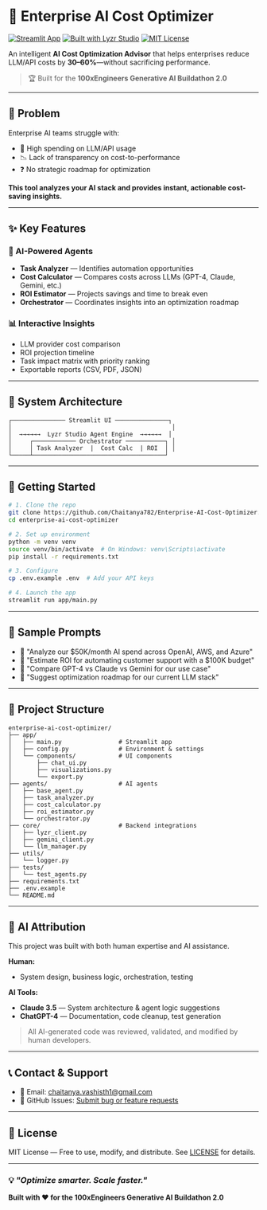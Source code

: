 # 🚀 Enterprise AI Cost Optimizer

[![Streamlit App](https://static.streamlit.io/badges/streamlit_badge_black_white.svg)]([https://your-app-url.streamlit.app](https://enterprise-ai-cost-optimizer-drpesterasuv.streamlit.app/))
[![Built with Lyzr Studio](https://img.shields.io/badge/Built%20with-Lyzr%20Studio-blue)](https://studio.lyzr.ai/)
[![MIT License](https://img.shields.io/badge/License-MIT-green.svg)](LICENSE)

An intelligent **AI Cost Optimization Advisor** that helps enterprises reduce LLM/API costs by **30–60%**—without sacrificing performance.

> 🏆 Built for the **100xEngineers Generative AI Buildathon 2.0**

---

## 🎯 Problem

Enterprise AI teams struggle with:
- 💸 High spending on LLM/API usage  
- 📉 Lack of transparency on cost-to-performance  
- ❓ No strategic roadmap for optimization  

**This tool analyzes your AI stack and provides instant, actionable cost-saving insights.**

---

## ✨ Key Features

### 🤖 AI-Powered Agents
- **Task Analyzer** — Identifies automation opportunities  
- **Cost Calculator** — Compares costs across LLMs (GPT-4, Claude, Gemini, etc.)  
- **ROI Estimator** — Projects savings and time to break even  
- **Orchestrator** — Coordinates insights into an optimization roadmap

### 📊 Interactive Insights
- LLM provider cost comparison  
- ROI projection timeline  
- Task impact matrix with priority ranking  
- Exportable reports (CSV, PDF, JSON)

---

## 🧠 System Architecture

```plaintext
┌─────────────── Streamlit UI ───────────────┐
│                                             │
│  →→→→→→  Lyzr Studio Agent Engine  →→→→→→  │
│     ┌──────────── Orchestrator ───────────┐ │
│     │ Task Analyzer  |  Cost Calc  | ROI  │ │
└─────┴─────────────────────────────────────┘
````

---

## 🚀 Getting Started

```bash
# 1. Clone the repo
git clone https://github.com/Chaitanya782/Enterprise-AI-Cost-Optimizer.git
cd enterprise-ai-cost-optimizer

# 2. Set up environment
python -m venv venv
source venv/bin/activate  # On Windows: venv\Scripts\activate
pip install -r requirements.txt

# 3. Configure
cp .env.example .env  # Add your API keys

# 4. Launch the app
streamlit run app/main.py
```

---

## 🧪 Sample Prompts

* 💬 "Analyze our \$50K/month AI spend across OpenAI, AWS, and Azure"
* 💬 "Estimate ROI for automating customer support with a \$100K budget"
* 💬 "Compare GPT-4 vs Claude vs Gemini for our use case"
* 💬 "Suggest optimization roadmap for our current LLM stack"

---

## 📁 Project Structure

```plaintext
enterprise-ai-cost-optimizer/
├── app/
│   ├── main.py                # Streamlit app
│   ├── config.py              # Environment & settings
│   └── components/            # UI components
│       ├── chat_ui.py
│       ├── visualizations.py
│       └── export.py
├── agents/                    # AI agents
│   ├── base_agent.py
│   ├── task_analyzer.py
│   ├── cost_calculator.py
│   ├── roi_estimator.py
│   └── orchestrator.py
├── core/                      # Backend integrations
│   ├── lyzr_client.py
│   ├── gemini_client.py
│   └── llm_manager.py
├── utils/
│   └── logger.py
├── tests/
│   └── test_agents.py
├── requirements.txt
├── .env.example
└── README.md
```

---

## 🤖 AI Attribution

This project was built with both human expertise and AI assistance.

**Human:**

* System design, business logic, orchestration, testing

**AI Tools:**

* **Claude 3.5** — System architecture & agent logic suggestions
* **ChatGPT-4** — Documentation, code cleanup, test generation

> All AI-generated code was reviewed, validated, and modified by human developers.

---

## 📞 Contact & Support

* 📮 Email: [chaitanya.vashisth1@gmail.com](mailto:chaitanya.vashisth1@gmail.com)
* 🐞 GitHub Issues: [Submit bug or feature requests](https://github.com/yourusername/enterprise-ai-cost-optimizer/issues)

---

## 📜 License

MIT License — Free to use, modify, and distribute. See [LICENSE](LICENSE) for details.

---

### 💡 *"Optimize smarter. Scale faster."*

**Built with ❤️ for the 100xEngineers Generative AI Buildathon 2.0**

```
